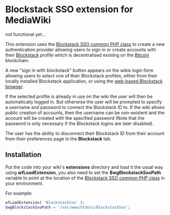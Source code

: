 # Blockstack SSO extension for MediaWiki
not functional yet...

This extension uses the [Blockstack SSO common PHP class](https://github.com/saul-avikar/Blockstack-SSO) to create a new authentication provider allowing users to sign in or create accounts with their [Blockstack](https://blockstack.org/) profile which is decentralised existing on the [Bitcoin](http://bitcoin.org) blockchain.

A new "sign in with blockstack" button appears on the wikis login form allowing users to select one of their Blockstack profiles, either from their locally installed Blockstack application, or using the [web-based Blockstack browser](http://browser.blockstack.org/).

If the selected profile is already in use on the wiki the user will then be automatically logged in. But otherwise the user will be prompted to specify a username and password to connect the Blockstack ID to. If the wiki allows public creation of accounts, then the username can be non-existent and the account will be created with the specified password (Note that the password is only necessary if the Blockstack logins are later disabled).

The user has the ability to disconnect their Blockstack ID from their account from their preferences page in the __Blockstack__ tab.

## Installation
Put the code into your wiki's __extensions__ directory and load it the usual way using __wfLoadExtension__, you also need to set the __$wgBlockstackSsoPath__ variable to point at the location of the [Blockstack SSO common PHP class](https://github.com/saul-avikar/Blockstack-SSO) in your environment.

For example:
```php
wfLoadExtension( 'BlockstackSso' );
$wgBlockstackSsoPath = '/var/www/htdocs/BlockstackSso';
```
